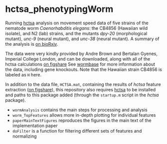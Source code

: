 # hctsa_phenotypingWorm
Running [hctsa](github.com/benfulcher/hctsa) analysis on movement speed data of five strains of the nematode worm *Caenorhabditis elegans*: the CB4856 (Hawaiian wild isolate), and N2 (lab) strains, and the mutants *dpy-20* (morphological mutant), *unc-9* (neural mutant), and *unc-38* (neural mutant).
A summary of the analysis is [on bioRxiv](http://biorxiv.org/content/early/2016/10/17/081463).

The data were very kindly provided by Andre Brown and Bertalan Gyenes, Imperial College London, and can be downloaded, along with all of the hctsa calculations [on figshare](https://dx.doi.org/10.4225/03/580478f951263)
See [wormbase](wormbase.org) for more information about the data, including gene knockouts.
Note that the Hawaiian strain CB4856 is labeled as `H` here.

In addition to the data file, `HCTSA.mat`, containing the results of *hctsa* feature extraction ([on figshare](https://dx.doi.org/10.4225/03/580478f951263)), this repository also requires [hctsa](github.com/benfulcher/hctsa) to be installed and paths to this package added (through the `startup.m` script in the *hctsa* package).

* `wormAnalysis` contains the main steps for processing and analysis
* `worm_TopFeatures` allows more in-depth plotting for individual features
* `paperMainTextFigures` reproduces the figures in the main text of the implementation paper
* `doFilter` is a function for filtering different sets of features and normalizing

